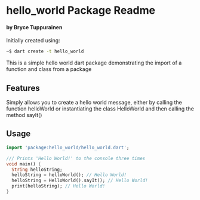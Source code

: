 # hello_world Package Readme
#### by Bryce Tuppurainen

Initially created using:
```bash
~$ dart create -t hello_world
```

This is a simple hello world dart package demonstrating the import of a function and class from a package

## Features

Simply allows you to create a hello world message, either by calling the function helloWorld or instantiating the class HelloWorld and then calling the method sayIt()

## Usage

```dart
import 'package:hello_world/hello_world.dart';

/// Prints 'Hello World!' to the console three times
void main() {
  String helloString;
  helloString = helloWorld(); // Hello World!
  helloString = HelloWorld().sayIt(); // Hello World!
  print(helloString); // Hello World!
}
```
